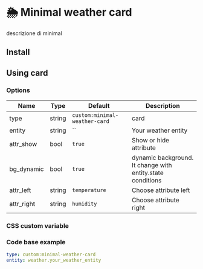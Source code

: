 # 🌦️ Minimal weather card
descrizione di minimal

## Install

## Using card
### Options
| Name       | Type    | Default  | Description                      |
|-----------|--------|---------|----------------------------------|
| type     | string | `custom:minimal-weather-card`   |  card   |
| entity      | string | ``     | Your weather entity|
| attr_show   | bool   | `true`   | Show or hide attribute    |
| bg_dynamic   | bool | `true`   | dynamic background. It change with entity.state conditions |
| attr_left      | string | `temperature`   | Choose attribute left |
| attr_right      | string | `humidity`   | Choose attribute right       |

### CSS custom variable

### Code base example
```yaml
type: custom:minimal-weather-card
entity: weather.your_weather_entity
```
